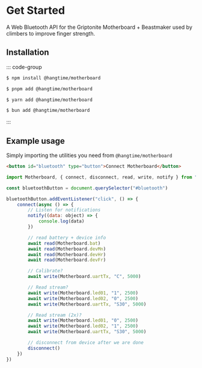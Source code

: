 # Get Started

A Web Bluetooth API for the Griptonite Motherboard + Beastmaker used by climbers to improve finger strength.

## Installation

::: code-group

```sh [npm]
$ npm install @hangtime/motherboard
```

```sh [pnpm]
$ pnpm add @hangtime/motherboard
```

```sh [yarn]
$ yarn add @hangtime/motherboard
```

```sh [bun]
$ bun add @hangtime/motherboard
```

:::

## Example usage

Simply importing the utilities you need from `@hangtime/motherboard`

```html
<button id="bluetooth" type="button">Connect Motherboard</button>
```

```js
import Motherboard, { connect, disconnect, read, write, notify } from "@hangtime/motherboard"

const bluetoothButton = document.querySelector("#bluetooth")

bluetoothButton.addEventListener("click", () => {
    connect(async () => {
        // Listen for notifications
        notify((data: object) => {
            console.log(data)
        })

        // read battery + device info
        await read(Motherboard.bat)
        await read(Motherboard.devMn)
        await read(Motherboard.devHr)
        await read(Motherboard.devFr)

        // Calibrate?
        await write(Motherboard.uartTx, "C", 5000)

        // Read stream?
        await write(Motherboard.led01, "1", 2500)
        await write(Motherboard.led02, "0", 2500)
        await write(Motherboard.uartTx, "S30", 5000)

        // Read stream (2x)?
        await write(Motherboard.led01, "0", 2500)
        await write(Motherboard.led02, "1", 2500)
        await write(Motherboard.uartTx, "S30", 5000)

        // disconnect from device after we are done
        disconnect()
    })
})
```
